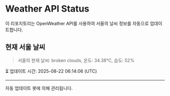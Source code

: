
# Weather API Status

이 리포지토리는 OpenWeather API를 사용하여 서울의 날씨 정보를 자동으로 업데이트합니다.

## 현재 서울 날씨
> 서울의 현재 날씨: broken clouds, 온도: 34.38°C, 습도: 52%

⏳ 업데이트 시간: 2025-08-22 06:14:06 (UTC)

---
자동 업데이트 봇에 의해 관리됩니다.

